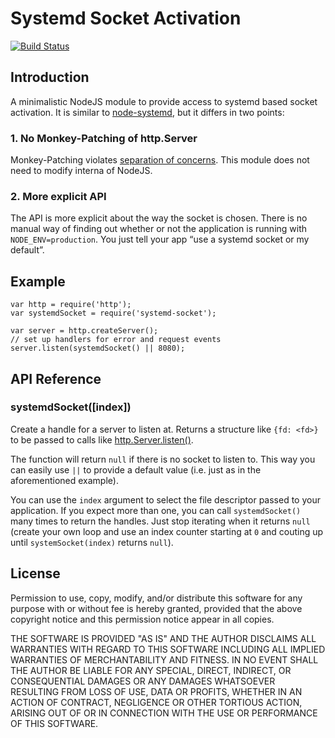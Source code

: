 # Systemd Socket Activation

[![Build Status](https://travis-ci.org/herzi/systemd-socket.svg?branch=master)](https://travis-ci.org/herzi/systemd-socket)

## Introduction

A minimalistic NodeJS module to provide access to systemd based socket activation.
It is similar to [node-systemd](https://github.com/rubenv/node-systemd), but it
differs in two points:

### 1. No Monkey-Patching of http.Server

Monkey-Patching violates [separation of concerns](https://en.wikipedia.org/wiki/Separation_of_concerns).
This module does not need to modify interna of NodeJS.

### 2. More explicit API

The API is more explicit about the way the socket is chosen. There is no manual
way of finding out whether or not the application is running with
`NODE_ENV=production`. You just tell your app “use a systemd socket or my default”. 

## Example

    var http = require('http');
    var systemdSocket = require('systemd-socket');

	var server = http.createServer();
	// set up handlers for error and request events
	server.listen(systemdSocket() || 8080);

## API Reference

### systemdSocket([index])

Create a handle for a server to listen at. Returns a structure like
`{fd: <fd>}` to be passed to calls like [http.Server.listen()](http://nodejs.org/api/http.html#http_server_listen_handle_callback).

The function will return `null` if there is no socket to listen to. This way
you can easily use `||` to provide a default value (i.e. just as in the
aforementioned example).

You can use the `index` argument to select the file descriptor passed to your
application. If you expect more than one, you can call `systemdSocket()`
many times to return the handles. Just stop iterating when it returns `null`
(create your own loop and use an index counter starting at `0` and couting up
until `systemSocket(index)` returns `null`).

## License

Permission to use, copy, modify, and/or distribute this software for any
purpose with or without fee is hereby granted, provided that the above
copyright notice and this permission notice appear in all copies.

THE SOFTWARE IS PROVIDED "AS IS" AND THE AUTHOR DISCLAIMS ALL WARRANTIES
WITH REGARD TO THIS SOFTWARE INCLUDING ALL IMPLIED WARRANTIES OF
MERCHANTABILITY AND FITNESS. IN NO EVENT SHALL THE AUTHOR BE LIABLE FOR ANY
SPECIAL, DIRECT, INDIRECT, OR CONSEQUENTIAL DAMAGES OR ANY DAMAGES
WHATSOEVER RESULTING FROM LOSS OF USE, DATA OR PROFITS, WHETHER IN AN
ACTION OF CONTRACT, NEGLIGENCE OR OTHER TORTIOUS ACTION, ARISING OUT OF OR
IN CONNECTION WITH THE USE OR PERFORMANCE OF THIS SOFTWARE.
